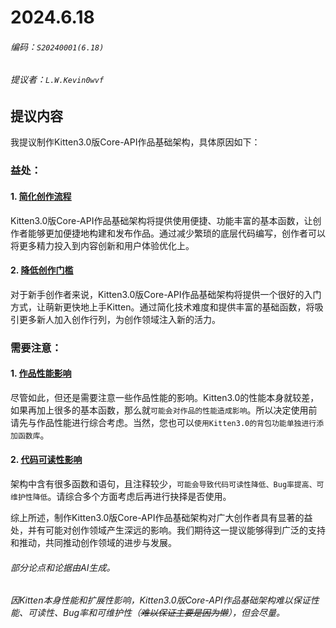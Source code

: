 # 2024.6.18
###### 编码：`S20240001(6.18)`
###### 提议者：`L.W.Kevin0wvf`
## 提议内容
我提议制作Kitten3.0版Core-API作品基础架构，具体原因如下：
### 益处：
#### 1. <u>简化创作流程</u>
Kitten3.0版Core-API作品基础架构将提供使用便捷、功能丰富的基本函数，让创作者能够更加便捷地构建和发布作品。通过减少繁琐的底层代码编写，创作者可以将更多精力投入到内容创新和用户体验优化上。
#### 2. <u>降低创作门槛</u>
对于新手创作者来说，Kitten3.0版Core-API作品基础架构将提供一个很好的入门方式，让萌新更快地上手Kitten。通过简化技术难度和提供丰富的基础函数，将吸引更多新人加入创作行列，为创作领域注入新的活力。
### 需要注意：
#### 1. <u>作品性能影响</u>
尽管如此，但还是需要注意一些作品性能的影响。Kitten3.0的性能本身就较差，如果再加上很多的基本函数，那么就`可能会对作品的性能造成影响`。所以决定使用前请先与作品性能进行综合考虑。当然，您也可以`使用Kitten3.0的背包功能单独进行添加函数库`。
#### 2. <u>代码可读性影响</u>
架构中含有很多函数和语句，且注释较少，`可能会导致代码可读性降低、Bug率提高、可维护性降低`。请综合多个方面考虑后再进行抉择是否使用。

综上所述，制作Kitten3.0版Core-API作品基础架构对广大创作者具有显著的益处，并有可能对创作领域产生深远的影响。我们期待这一提议能够得到广泛的支持和推动，共同推动创作领域的进步与发展。

###### 部分论点和论据由AI生成。
###### 因Kitten本身性能和扩展性影响，Kitten3.0版Core-API作品基础架构难以保证性能、可读性、Bug率和可维护性（~~难以保证主要是因为懒~~），但会尽量。
